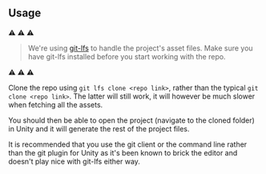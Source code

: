 ## Usage

:warning: :warning: :warning: 
>We're using [git-lfs](https://git-lfs.github.com/) to handle the project's asset files. 
Make sure you have git-lfs installed before you start working with the repo. 

:warning: :warning: :warning: 

Clone the repo using `git lfs clone <repo link>`, rather than the typical `git clone <repo link>`. 
The latter will still work, it will however be much slower when fetching all the assets.

You should then be able to open the project (navigate to the cloned folder) in Unity and it will generate the rest of the project files.

It is recommended that you use the git client or the command line rather than the git plugin for Unity as it's been known to brick the editor and doesn't play nice with git-lfs either way.
